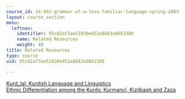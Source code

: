 ```yaml
---
course_id: 24-942-grammar-of-a-less-familiar-language-spring-2003
layout: course_section
menu:
  leftnav:
    identifier: 95c82af3ae51020ed52e8683a9663380
    name: Related Resources
    weight: 40
title: Related Resources
type: course
uid: 95c82af3ae51020ed52e8683a9663380

---
```


[Kurd\_lal: Kurdish Language and Linguistics](http://archive.is/fCn77)  
[Ethnic Differentiation among the Kurds: Kurmancî, Kizilbash and Zaza](http://members.tripod.com/~zaza_kirmanc/research/paul.htm)
